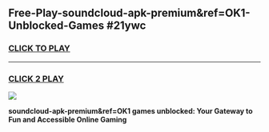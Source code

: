 
## Free-Play-soundcloud-apk-premium&ref=OK1-Unblocked-Games #21ywc
<h3>
<a href="https://news.freeplayer.one?title=soundcloud-apk-premium&ref=OK1&ref=8M">CLICK TO PLAY</a></h3>
<hr>

<h3>
<a href="https://news.freeplayer.one?title=soundcloud-apk-premium&ref=OK1&ref=8M">CLICK 2 PLAY</a>
  
</h3>

<a href="https://news.freeplayer.one?title=soundcloud-apk-premium&ref=OK1&ref=8M"><img src="https://clearcache.store/games.png"></a>


**soundcloud-apk-premium&ref=OK1 games unblocked: Your Gateway to Fun and Accessible Online Gaming**
